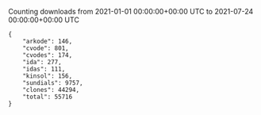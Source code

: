 
Counting downloads from 2021-01-01 00:00:00+00:00 UTC to 2021-07-24 00:00:00+00:00 UTC

```
{
    "arkode": 146,
    "cvode": 801,
    "cvodes": 174,
    "ida": 277,
    "idas": 111,
    "kinsol": 156,
    "sundials": 9757,
    "clones": 44294,
    "total": 55716
}
```
